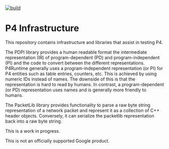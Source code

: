 [![build](https://github.com/google/p4-infra/actions/workflows/ci.yml/badge.svg)](https://github.com/google/p4-infra/actions/workflows/ci.yml)

# P4 Infrastructure

This repository contains infrastructure and libraries that assist in testing P4.

The PDPI library provides a human readable format the intermediate
representation (IR) of program-dependent (PD) and program-independent (PI) and
the code to convert between the different representations. P4Runtime generally
uses a program-independent representation (or PI) for P4 entities such as table
entries, counters, etc. This is achieved by using numeric IDs instead of names.
The downside of this is that the representation is hard to read by humans. In
contrast, a program-dependent (or PD) representation uses names and is generally
more friendly to humans.

The PacketLib library provides functionality to parse a raw byte string
representation of a network packet and represent it as a collection of C++
header objects. Conversely, it can serialize the packetlib representation back
into a raw byte string.

This is a work in progress.

This is not an officially supported Google product.
